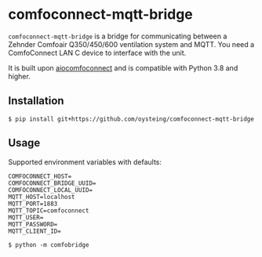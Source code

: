 # comfoconnect-mqtt-bridge

`comfoconnect-mqtt-bridge` is a bridge for communicating between a Zehnder Comfoair Q350/450/600 ventilation system
and MQTT. You need a ComfoConnect LAN C device to interface with the unit.

It is built upon [aiocomfoconnect](https://github.com/michaelarnauts/aiocomfoconnect) and is compatible with Python 3.8 and higher.

## Installation
```shell
$ pip install git+https://github.com/oysteing/comfoconnect-mqtt-bridge
```

## Usage
Supported environment variables with defaults:
```
COMFOCONNECT_HOST=
COMFOCONNECT_BRIDGE_UUID=
COMFOCONNECT_LOCAL_UUID=
MQTT_HOST=localhost
MQTT_PORT=1883
MQTT_TOPIC=comfoconnect
MQTT_USER=
MQTT_PASSWORD=
MQTT_CLIENT_ID=
```
```shell
$ python -m comfobridge
```
